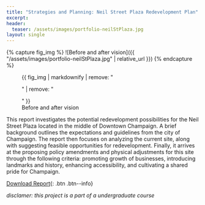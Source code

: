 ```yaml
---
title: "Strategies and Planning: Neil Street Plaza Redevelopment Plan"
excerpt: 
header:
  teaser: /assets/images/portfolio-neilStPlaza.jpg
layout: single
---
```

{% capture fig_img %}
![Before and after vision]({{ "/assets/images/portfolio-neilStPlaza.jpg" | relative_url }})
{% endcapture %}

<figure>
  {{ fig_img | markdownify | remove: "<p>" | remove: "</p>" }}
  <figcaption>Before and after vision</figcaption>
</figure>

This report investigates the potential redevelopment possibilities for the Neil Street Plaza located in the middle of Downtown Champaign. A brief background outlines the expectations and guidelines from the city of Champaign. The report then focuses on analyzing the current site, along with suggesting feasible opportunities for redevelopment. Finally, it arrives at the proposing policy amendments and physical adjustments for this site through the following criteria: promoting growth of businesses, introducing landmarks and history, enhancing accessibility, and cultivating a shared pride for Champaign.

[Download Report](web/assets/images/neilStreetPlaza_redevelopmentPlan.pdf){: .btn .btn--info}

_disclamer: this project is a part of a undergraduate course_